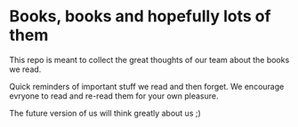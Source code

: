 # Books, books and hopefully lots of them

This repo is meant to collect the great thoughts of our team about the books we read.

Quick reminders of important stuff we read and then forget. We encourage evryone to read and re-read them for your own pleasure.

The future version of us will think greatly about us ;)
